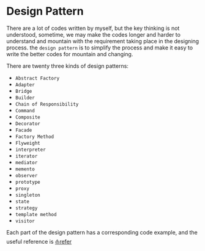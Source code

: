 # Design Pattern

There are a lot of codes written by myself, but the key thinking is not understood, sometime, we may make the codes longer and harder to understand and mountain with the requirement taking place in the designing process. the `design pattern` is to simplify the process and make it easy to write the better codes for mountain and changing.

There are twenty three kinds of design patterns:

- `Abstract Factory`
- `Adapter`
- `Bridge`
- `Builder`
- `Chain of Responsibility`
- `Command`
- `Composite`
- `Decorator`
- `Facade`
- `Factory Method`
- `Flyweight`
- `interpreter`
- `iterator`
- `mediator`
- `memento`
- `observer`
- `prototype`
- `proxy`
- `singleton`
- `state`
- `strategy`
- `template method`
- `visitor`

Each part of the design pattern has a corresponding code example, and the useful reference is [:sailboat:refer](https://www.bilibili.com/video/BV1Yr4y157Ci/)